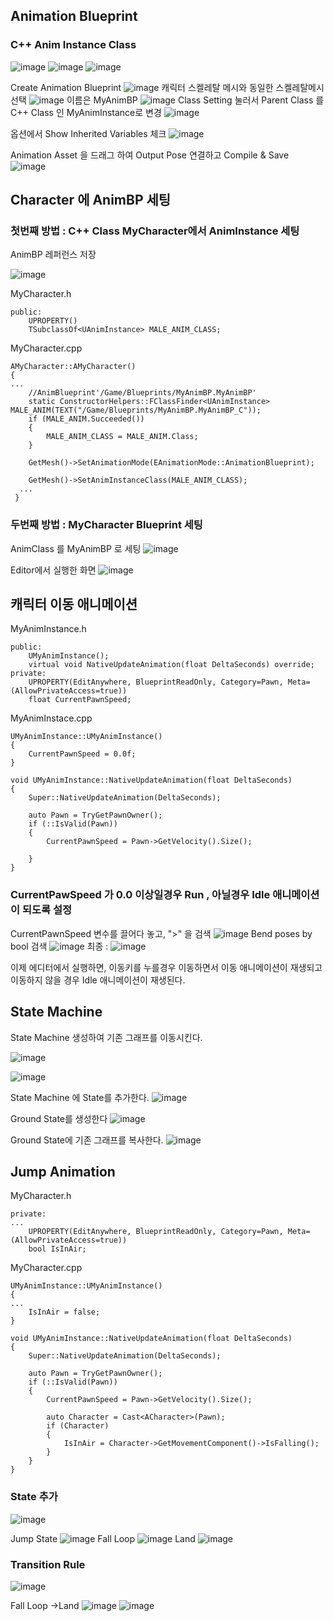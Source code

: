 ## Animation Blueprint 
### C++ Anim Instance Class
![image](https://user-images.githubusercontent.com/29656900/183334501-cbdadaf3-16ad-4c01-9c94-36ac08d216df.png)
![image](https://user-images.githubusercontent.com/29656900/183334598-014071fe-7a05-4d9e-8f2e-259e90e55139.png)
![image](https://user-images.githubusercontent.com/29656900/183334630-566c0738-8469-45d4-b6ba-6a8ff1c769fb.png)



Create Animation Blueprint 
![image](https://user-images.githubusercontent.com/29656900/183333625-03370f01-697c-4191-8f4a-dd5188ebb936.png)
캐릭터 스켈레탈 메시와 동일한 스켈레탈메시 선택
![image](https://user-images.githubusercontent.com/29656900/183335319-97fd9ad8-a050-427c-b4b9-6b6db5e17b16.png)
이름은 MyAnimBP 
![image](https://user-images.githubusercontent.com/29656900/183335417-285e3514-157b-4c5f-bab3-a411a0f8d3a6.png)
Class Setting 눌러서 Parent Class 를 C++ Class 인 MyAnimInstance로 변경
![image](https://user-images.githubusercontent.com/29656900/183335561-49991286-a47e-416c-853d-9defcf8046fc.png)

옵션에서 Show Inherited Variables 체크
![image](https://user-images.githubusercontent.com/29656900/183335758-4d3fe918-22f7-421f-aec7-0bf3d974e5d9.png)

Animation Asset 을 드래그 하여 Output Pose 연결하고 Compile & Save
![image](https://user-images.githubusercontent.com/29656900/183335968-6894d57a-fad2-4580-a5d1-ceb13a11b5c7.png)

## Character 에 AnimBP 세팅
### 첫번째 방법 : C++ Class MyCharacter에서 AnimInstance 세팅
AnimBP 레퍼런스 저장

![image](https://user-images.githubusercontent.com/29656900/183338372-f587912f-8261-4c7c-ad68-935cf3042074.png)

MyCharacter.h
```
public:
	UPROPERTY()
	TSubclassOf<UAnimInstance> MALE_ANIM_CLASS;
```
MyCharacter.cpp
```
AMyCharacter::AMyCharacter()
{
...
	//AnimBlueprint'/Game/Blueprints/MyAnimBP.MyAnimBP'
	static ConstructorHelpers::FClassFinder<UAnimInstance> MALE_ANIM(TEXT("/Game/Blueprints/MyAnimBP.MyAnimBP_C"));
	if (MALE_ANIM.Succeeded())
	{
		MALE_ANIM_CLASS = MALE_ANIM.Class;
	}

	GetMesh()->SetAnimationMode(EAnimationMode::AnimationBlueprint);

	GetMesh()->SetAnimInstanceClass(MALE_ANIM_CLASS);
  ...
 }
 ```

### 두번째 방법 : MyCharacter Blueprint 세팅
AnimClass 를 MyAnimBP 로 세팅
![image](https://user-images.githubusercontent.com/29656900/183336199-03f9046c-cf66-4b05-b15d-22d1f55c28c5.png)

Editor에서 실행한 화면
![image](https://user-images.githubusercontent.com/29656900/183336267-17925ea9-fdb5-4908-8fc5-fe8ad6960523.png)


## 캐릭터 이동 애니메이션

MyAnimInstance.h
```
public:
	UMyAnimInstance();
	virtual void NativeUpdateAnimation(float DeltaSeconds) override;
private:
	UPROPERTY(EditAnywhere, BlueprintReadOnly, Category=Pawn, Meta=(AllowPrivateAccess=true))
	float CurrentPawnSpeed;
```
MyAnimInstace.cpp
```
UMyAnimInstance::UMyAnimInstance()
{
	CurrentPawnSpeed = 0.0f;
}

void UMyAnimInstance::NativeUpdateAnimation(float DeltaSeconds)
{
	Super::NativeUpdateAnimation(DeltaSeconds);

	auto Pawn = TryGetPawnOwner();
	if (::IsValid(Pawn))
	{
		CurrentPawnSpeed = Pawn->GetVelocity().Size();
		
	}
}
```
### CurrentPawSpeed 가 0.0 이상일경우 Run , 아닐경우 Idle 애니메이션이 되도록 설정
CurrentPawnSpeed 변수를 끌어다 놓고, ">" 을 검색 
![image](https://user-images.githubusercontent.com/29656900/183343460-22d530d3-3dac-42b5-846e-72d8c32ac994.png)
Bend poses by bool 검색
![image](https://user-images.githubusercontent.com/29656900/183343553-8a0655cb-ac23-4cb9-8cd2-20e72bc6ba20.png)
최종 : 
![image](https://user-images.githubusercontent.com/29656900/183343667-a5a16e2d-19a3-4a9b-81e1-5e039a6e5414.png)


이제 에디터에서 실행하면, 이동키를 누를경우 이동하면서 이동 애니메이션이 재생되고 이동하지 않을 경우 Idle 애니메이션이 재생된다. 

## State Machine
State Machine 생성하여 기존 그래프를 이동시킨다.

![image](https://user-images.githubusercontent.com/29656900/183345211-cd55c667-d887-45a2-bbd3-7cf004743e3a.png)

![image](https://user-images.githubusercontent.com/29656900/183345424-9826b78d-9bc6-4c97-8297-bbbd2068bef6.png)

State Machine 에 State를 추가한다.
![image](https://user-images.githubusercontent.com/29656900/183345288-61848244-4453-4db2-9e93-8eb6ef8aa46c.png)

Ground State를 생성한다
![image](https://user-images.githubusercontent.com/29656900/183345322-f751e5f9-2fa8-400e-893c-ff84d19f1d2d.png)

Ground State에 기존 그래프를 복사한다.
![image](https://user-images.githubusercontent.com/29656900/183345378-0a29d8ab-989a-4940-af83-ee96a5827b2b.png)


## Jump Animation
MyCharacter.h
```
private:
...
	UPROPERTY(EditAnywhere, BlueprintReadOnly, Category=Pawn, Meta=(AllowPrivateAccess=true))
	bool IsInAir;
```
MyCharacter.cpp
```
UMyAnimInstance::UMyAnimInstance()
{
...
	IsInAir = false;
}

void UMyAnimInstance::NativeUpdateAnimation(float DeltaSeconds)
{
	Super::NativeUpdateAnimation(DeltaSeconds);

	auto Pawn = TryGetPawnOwner();
	if (::IsValid(Pawn))
	{
		CurrentPawnSpeed = Pawn->GetVelocity().Size();
		
		auto Character = Cast<ACharacter>(Pawn);
		if (Character)
		{
			IsInAir = Character->GetMovementComponent()->IsFalling();
		}
	}
}
```

### State 추가
![image](https://user-images.githubusercontent.com/29656900/183347337-1ba7d6b3-2a99-4fa2-b337-b0ed6aad56a9.png)

Jump State
![image](https://user-images.githubusercontent.com/29656900/183347439-5984e9b4-7de0-4e3f-bf81-6d2fdb4327b1.png)
Fall Loop
![image](https://user-images.githubusercontent.com/29656900/183347506-b0b6a057-c065-4203-ba24-099e0b6a94fd.png)
Land
![image](https://user-images.githubusercontent.com/29656900/183347580-d4237543-7917-468b-92e1-888b68f0334e.png)

### Transition Rule
![image](https://user-images.githubusercontent.com/29656900/183347738-8951c101-25c3-40df-a2d4-0d89071d06c0.png)


Fall Loop ->Land
![image](https://user-images.githubusercontent.com/29656900/183349273-d9d965a4-d9d2-469b-8ea6-cb2c3efc36c6.png)
![image](https://user-images.githubusercontent.com/29656900/183349357-207f9544-f36e-4f6a-ac2e-e555259b2feb.png)



